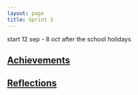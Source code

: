 ```yaml
---
layout: page
title: Sprint 3
---
```

start 12 sep - 8 oct after the school holidays


## [Achievements](achievements.html)


## [Reflections](reflection.html)

